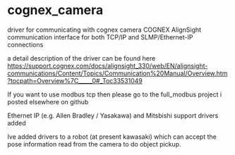 # cognex_camera
driver for communicating with cognex camera COGNEX AlignSight communication interface for both TCP/IP and SLMP/Ethernet-IP connections

a detail description of the driver can be found here
https://support.cognex.com/docs/alignsight_330/web/EN/alignsight-communications/Content/Topics/Communication%20Manual/Overview.htm?tocpath=Overview%7C_____0#_Toc33531049

If you want to use modbus tcp then please go to the full_modbus project i posted elsewhere on github

Ethernet IP (e.g. Allen Bradley / Yasakawa) and Mitsbishi support drivers added

Ive added drivers to a robot (at present kawasaki) which can accept the pose information read from the camera to do object pickup.
